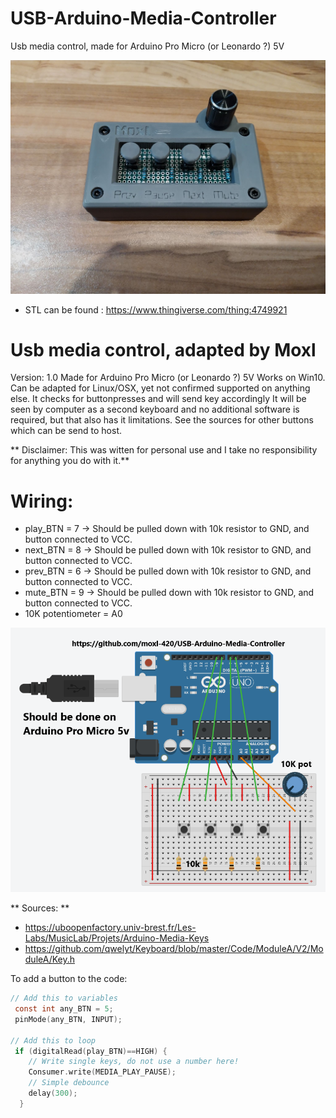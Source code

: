 # USB-Arduino-Media-Controller
Usb media control, made for Arduino Pro Micro (or Leonardo ?) 5V

![Preview](/146049623_1050758688726022_4469586761790065172_n.jpg)

* STL can be found : https://www.thingiverse.com/thing:4749921

 # Usb media control, adapted by Moxl
 Version: 1.0
 Made for Arduino Pro Micro (or Leonardo ?) 5V
 Works on Win10. Can be adapted for Linux/OSX, yet not confirmed supported on anything else.
 It checks for buttonpresses and will send key accordingly 
 It will be seen by computer as a second keyboard and no additional software is required, but that also has it limitations.
 See the sources for other buttons which can be send to host.

** Disclaimer: This was witten for personal use and I take no responsibility for anything you do with it.**
# Wiring:
* play_BTN = 7 -> Should be pulled down with 10k resistor to GND, and button connected to VCC.
* next_BTN = 8 -> Should be pulled down with 10k resistor to GND, and button connected to VCC.
* prev_BTN = 6 -> Should be pulled down with 10k resistor to GND, and button connected to VCC.
* mute_BTN = 9 -> Should be pulled down with 10k resistor to GND, and button connected to VCC.
* 10K potentiometer = A0

![Wiring](/wiring.png)




** Sources: ** 
* https://uboopenfactory.univ-brest.fr/Les-Labs/MusicLab/Projets/Arduino-Media-Keys
* https://github.com/qwelyt/Keyboard/blob/master/Code/ModuleA/V2/ModuleA/Key.h


 To add a button to the code:
```C
// Add this to variables
 const int any_BTN = 5;
 pinMode(any_BTN, INPUT);

// Add this to loop
 if (digitalRead(play_BTN)==HIGH) {
    // Write single keys, do not use a number here!
    Consumer.write(MEDIA_PLAY_PAUSE);
    // Simple debounce
    delay(300);
  }
```
